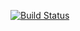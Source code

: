 [![Build Status](https://travis-ci.org/alicebalard/parasiteLoad.svg?branch=master.png)](https://travis-ci.org/alicebalard/parasiteLoad.svg?branch=master)
